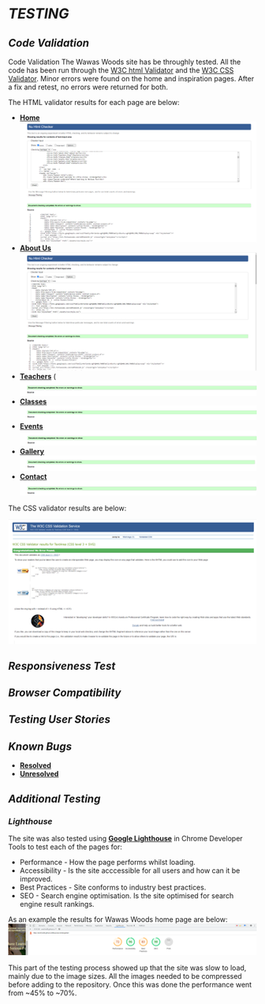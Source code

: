 # **_TESTING_**
## **_Code Validation_**
Code Validation
The Wawas Woods site has be throughly tested. All the code has been run through the [W3C html Validator](<#https://validator.w3.org/>) and the [W3C CSS Validator](<#https://jigsaw.w3.org/css-validator/>). Minor errors were found on the home and inspiration pages. After a fix and retest, no errors were returned for both.

The HTML validator results for each page are below:

* [**Home**](<#index>)
![Feller image](./assets/css/testing.md-images/html-index-validation.png)
* [**About Us**](<#about>)
![Feller image](./assets/css/testing.md-images/html-about-validation.png)
 * [**Teachers**](<#teachers>)
(![Feller image](./assets/css/testing.md-images/html-teachers-validation.png)
 * [**Classes**](<#classes>)
![Feller image](./assets/css/testing.md-images/html-classes-validation.png)
* [**Events**](<#events>)
![Feller image](./assets/css/testing.md-images/html-events-validator.png)
* [**Gallery**](<#gallery>)
![Feller image](./assets/css/testing.md-images/html-gallary-validation.png)
* [**Contact**](<#contact>)
![Feller image](./assets/css/testing.md-images/html-contact-validation.png)

The CSS validator results are below:

![css image](./assets/css/testing.md-images/css-validation.png)

## **_Responsiveness Test_**
## **_Browser Compatibility_**
## **_Testing User Stories_**
## **_Known Bugs_**
* [**Resolved**](<#index>)
* [**Unresolved**](<#index>)
## **_Additional Testing_**

### **_Lighthouse_**

The site was also tested using [**Google Lighthouse**](<#Google Lighthouse>)  in Chrome Developer Tools to test each of the pages for:

* Performance - How the page performs whilst loading.
* Accessibility - Is the site acccessible for all users and how can it be improved.
* Best Practices - Site conforms to industry best practices.
* SEO - Search engine optimisation. Is the site optimised for search engine result rankings.

As an example the results for Wawas Woods home page are below:
![css image](./assets/css/testing.md-images/lighthouse.png)

This part of the testing process showed up that the site was slow to load, mainly due to the image sizes. All the images needed to be compressed before adding to the repository. Once this was done the performance went from ~45% to ~70%. 